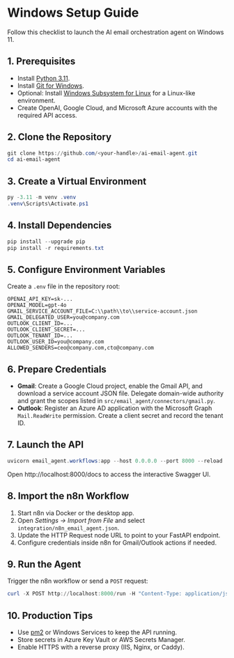 # Windows Setup Guide

Follow this checklist to launch the AI email orchestration agent on Windows 11.

## 1. Prerequisites
- Install [Python 3.11](https://www.python.org/downloads/windows/).
- Install [Git for Windows](https://git-scm.com/downloads).
- Optional: Install [Windows Subsystem for Linux](https://learn.microsoft.com/windows/wsl/install) for a Linux-like environment.
- Create OpenAI, Google Cloud, and Microsoft Azure accounts with the required API access.

## 2. Clone the Repository
```powershell
git clone https://github.com/<your-handle>/ai-email-agent.git
cd ai-email-agent
```

## 3. Create a Virtual Environment
```powershell
py -3.11 -m venv .venv
.venv\Scripts\Activate.ps1
```

## 4. Install Dependencies
```powershell
pip install --upgrade pip
pip install -r requirements.txt
```

## 5. Configure Environment Variables
Create a `.env` file in the repository root:
```env
OPENAI_API_KEY=sk-...
OPENAI_MODEL=gpt-4o
GMAIL_SERVICE_ACCOUNT_FILE=C:\\path\\to\\service-account.json
GMAIL_DELEGATED_USER=you@company.com
OUTLOOK_CLIENT_ID=...
OUTLOOK_CLIENT_SECRET=...
OUTLOOK_TENANT_ID=...
OUTLOOK_USER_ID=you@company.com
ALLOWED_SENDERS=ceo@company.com,cto@company.com
```

## 6. Prepare Credentials
- **Gmail**: Create a Google Cloud project, enable the Gmail API, and download a service account JSON file. Delegate domain-wide authority and grant the scopes listed in `src/email_agent/connectors/gmail.py`.
- **Outlook**: Register an Azure AD application with the Microsoft Graph `Mail.ReadWrite` permission. Create a client secret and record the tenant ID.

## 7. Launch the API
```powershell
uvicorn email_agent.workflows:app --host 0.0.0.0 --port 8000 --reload
```

Open http://localhost:8000/docs to access the interactive Swagger UI.

## 8. Import the n8n Workflow
1. Start n8n via Docker or the desktop app.
2. Open *Settings → Import from File* and select `integration/n8n_email_agent.json`.
3. Update the HTTP Request node URL to point to your FastAPI endpoint.
4. Configure credentials inside n8n for Gmail/Outlook actions if needed.

## 9. Run the Agent
Trigger the n8n workflow or send a `POST` request:
```powershell
curl -X POST http://localhost:8000/run -H "Content-Type: application/json" -d '{"provider": "gmail"}'
```

## 10. Production Tips
- Use [pm2](https://pm2.keymetrics.io/) or Windows Services to keep the API running.
- Store secrets in Azure Key Vault or AWS Secrets Manager.
- Enable HTTPS with a reverse proxy (IIS, Nginx, or Caddy).
